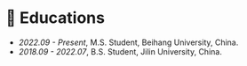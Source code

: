 
# 📖 Educations
- *2022.09 - Present*, M.S. Student, Beihang University, China.
- *2018.09 - 2022.07*, B.S. Student, Jilin University, China.